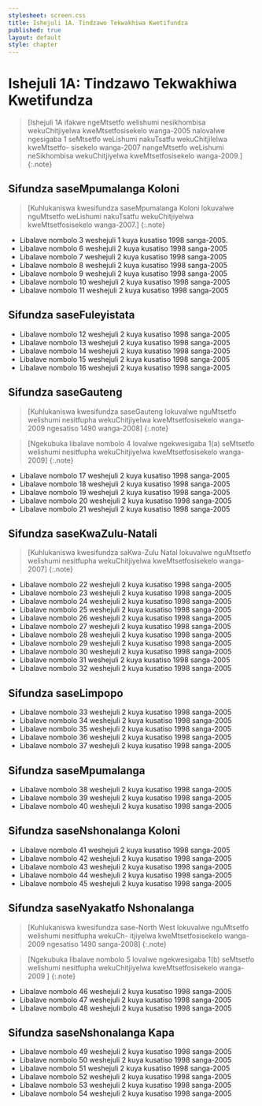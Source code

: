 ```yaml
---
stylesheet: screen.css
title: Ishejuli 1A. Tindzawo Tekwakhiwa Kwetifundza
published: true
layout: default
style: chapter
---
```


# Ishejuli 1A: Tindzawo Tekwakhiwa Kwetifundza

> [Ishejuli 1A ifakwe ngeMtsetfo welishumi nesikhombisa wekuChitjiyelwa kweMtsetfosisekelo wanga-2005 nalovalwe ngesigaba 1 seMtsetfo weLishumi nakuTsatfu wekuChitjilelwa kweMtsetfo- sisekelo wanga-2007 nangeMtsetfo weLishumi neSikhombisa wekuChitjiyelwa kweMtsetfosisekelo wanga-2009.]
{:.note}

## Sifundza saseMpumalanga Koloni

> [Kuhlukaniswa kwesifundza saseMpumalanga Koloni lokuvalwe nguMtsetfo weLishumi nakuTsatfu wekuChitjiyelwa kweMtsetfosisekelo wanga-2007.]
{:.note}

*	Libalave nombolo 3 weshejuli 1 kuya kusatiso 1998 sanga-2005.
*	Libalave nombolo 6 weshejuli 2 kuya kusatiso 1998 sanga-2005
*	Libalave nombolo 7 weshejuli 2 kuya kusatiso 1998 sanga-2005
*	Libalave nombolo 8 weshejuli 2 kuya kusatiso 1998 sanga-2005
*	Libalave nombolo 9 weshejuli 2 kuya kusatiso 1998 sanga-2005
*	Libalave nombolo 10 weshejuli 2 kuya kusatiso 1998 sanga-2005
*	Libalave nombolo 11 weshejuli 2 kuya kusatiso 1998 sanga-2005

## Sifundza saseFuleyistata

*	Libalave nombolo 12 weshejuli 2 kuya kusatiso 1998 sanga-2005
*	Libalave nombolo 13 weshejuli 2 kuya kusatiso 1998 sanga-2005
*	Libalave nombolo 14 weshejuli 2 kuya kusatiso 1998 sanga-2005
*	Libalave nombolo 15 weshejuli 2 kuya kusatiso 1998 sanga-2005
*	Libalave nombolo 16 weshejuli 2 kuya kusatiso 1998 sanga-2005

## Sifundza saseGauteng

> [Kuhlukaniswa kwesifundza saseGauteng lokuvalwe nguMtsetfo welishumi nesitfupha wekuChitjiyelwa kweMtsetfosisekelo wanga-2009 ngesatiso 1490 wanga-2008]
{:.note}

> [Ngekubuka libalave nombolo 4 lovalwe ngekwesigaba 1(a) seMtsetfo welishumi nesitfupha wekuChitjiyelwa kweMtsetfosisekelo wanga-2009]
{:.note}

*	Libalave nombolo 17 weshejuli 2 kuya kusatiso 1998 sanga-2005
*	Libalave nombolo 18 weshejuli 2 kuya kusatiso 1998 sanga-2005
*	Libalave nombolo 19 weshejuli 2 kuya kusatiso 1998 sanga-2005
*	Libalave nombolo 20 weshejuli 2 kuya kusatiso 1998 sanga-2005
*	Libalave nombolo 21 weshejuli 2 kuya kusatiso 1998 sanga-2005

## Sifundza saseKwaZulu-Natali

> [Kuhlukaniswa kwesifundza saKwa-Zulu Natal lokuvalwe nguMtsetfo welishumi nesitfupha wekuChitjiyelwa kweMtsetfosisekelo wanga-2007]
{:.note}

*	Libalave nombolo 22 weshejuli 2 kuya kusatiso 1998 sanga-2005
*	Libalave nombolo 23 weshejuli 2 kuya kusatiso 1998 sanga-2005
*	Libalave nombolo 24 weshejuli 2 kuya kusatiso 1998 sanga-2005
*	Libalave nombolo 25 weshejuli 2 kuya kusatiso 1998 sanga-2005
*	Libalave nombolo 26 weshejuli 2 kuya kusatiso 1998 sanga-2005
*	Libalave nombolo 27 weshejuli 2 kuya kusatiso 1998 sanga-2005
*	Libalave nombolo 28 weshejuli 2 kuya kusatiso 1998 sanga-2005
*	Libalave nombolo 29 weshejuli 2 kuya kusatiso 1998 sanga-2005
*	Libalave nombolo 30 weshejuli 2 kuya kusatiso 1998 sanga-2005
*	Libalave nombolo 31 weshejuli 2 kuya kusatiso 1998 sanga-2005
*	Libalave nombolo 32 weshejuli 2 kuya kusatiso 1998 sanga-2005

## Sifundza saseLimpopo

*	Libalave nombolo 33 weshejuli 2 kuya kusatiso 1998 sanga-2005
*	Libalave nombolo 34 weshejuli 2 kuya kusatiso 1998 sanga-2005
*	Libalave nombolo 35 weshejuli 2 kuya kusatiso 1998 sanga-2005
*	Libalave nombolo 36 weshejuli 2 kuya kusatiso 1998 sanga-2005
*	Libalave nombolo 37 weshejuli 2 kuya kusatiso 1998 sanga-2005

## Sifundza saseMpumalanga

*	Libalave nombolo 38 weshejuli 2 kuya kusatiso 1998 sanga-2005
*	Libalave nombolo 39 weshejuli 2 kuya kusatiso 1998 sanga-2005
*	Libalave nombolo 40 weshejuli 2 kuya kusatiso 1998 sanga-2005

## Sifundza saseNshonalanga Koloni

*	Libalave nombolo 41 weshejuli 2 kuya kusatiso 1998 sanga-2005
*	Libalave nombolo 42 weshejuli 2 kuya kusatiso 1998 sanga-2005
*	Libalave nombolo 43 weshejuli 2 kuya kusatiso 1998 sanga-2005
*	Libalave nombolo 44 weshejuli 2 kuya kusatiso 1998 sanga-2005
*	Libalave nombolo 45 weshejuli 2 kuya kusatiso 1998 sanga-2005

## Sifundza saseNyakatfo Nshonalanga

> [Kuhlukaniswa kwesifundza sase-North West lokuvalwe nguMtsetfo welishumi nesitfupha wekuCh- itjiyelwa kweMtsetfosisekelo wanga-2009 ngesatiso 1490 sanga-2008]
{:.note}

> [Ngekubuka libalave nombolo 5 lovalwe ngekwesigaba 1(b) seMtsetfo welishumi nesitfupha wekuChitjiyelwa kweMtsetfosisekelo wanga-2009 ]
{:.note}

*	Libalave nombolo 46 weshejuli 2 kuya kusatiso 1998 sanga-2005
*	Libalave nombolo 47 weshejuli 2 kuya kusatiso 1998 sanga-2005
*	Libalave nombolo 48 weshejuli 2 kuya kusatiso 1998 sanga-2005

## Sifundza saseNshonalanga Kapa

*	Libalave nombolo 49 weshejuli 2 kuya kusatiso 1998 sanga-2005
*	Libalave nombolo 50 weshejuli 2 kuya kusatiso 1998 sanga-2005
*	Libalave nombolo 51 weshejuli 2 kuya kusatiso 1998 sanga-2005
*	Libalave nombolo 52 weshejuli 2 kuya kusatiso 1998 sanga-2005
*	Libalave nombolo 53 weshejuli 2 kuya kusatiso 1998 sanga-2005
*	Libalave nombolo 54 weshejuli 2 kuya kusatiso 1998 sanga-2005
